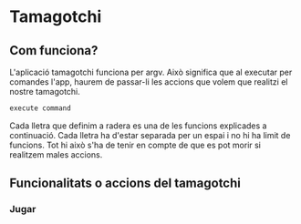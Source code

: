 # Tamagotchi

## Com funciona?
L'aplicació tamagotchi funciona per argv. Això significa que al executar per comandes l'app, haurem de passar-li les accions que volem que realitzi el nostre tamagotchi.
```bash
execute command
```
Cada lletra que definim a radera es una de les funcions explicades a continuació. Cada lletra ha d'estar separada per un espai i no hi ha limit de funcions. Tot hi això s'ha de tenir en compte de que es pot morir si realitzem males accions.

## Funcionalitats o accions del tamagotchi
### Jugar



